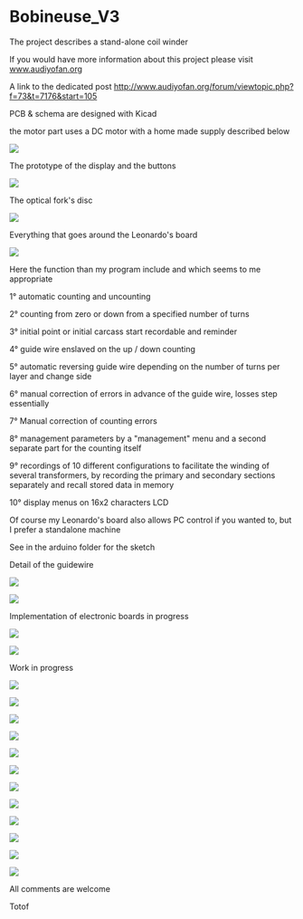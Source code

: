 Bobineuse_V3
============

The project describes a stand-alone coil winder

If you would have more information about this project please visit 
www.audiyofan.org

A link to the dedicated post 
http://www.audiyofan.org/forum/viewtopic.php?f=73&t=7176&start=105


PCB & schema are designed with Kicad

the motor part uses a DC motor with a home made supply described below

![](schematics/Moteur.gif)

The prototype of the display and the buttons

![](images/Facade_bobineuse_V3_montee.JPG)

The optical fork's disc 

![](build/Disque_fourche_optique.JPG)

Everything that goes around the Leonardo's board

![](schematics/Bobineuse_schema_petit.png)

Here the function than my program include and which seems to me appropriate

 1° automatic counting and uncounting
 
 2° counting from zero or down from a specified number of turns
 
 3° initial point or initial carcass start recordable and reminder 
 
 4° guide wire enslaved on the up / down counting
 
 5° automatic reversing guide wire depending on the number of turns per layer and change side
 
 6° manual correction of errors in advance of the guide wire, losses step essentially
 
 7° Manual correction of counting errors
 
 8° management parameters by a "management" menu and a second separate part for the counting itself
 
 9° recordings of 10 different configurations to facilitate the winding of several transformers,
    by recording the primary and secondary sections separately and recall stored data in memory
    
10° display menus on 16x2 characters LCD

Of course my Leonardo's board also allows PC control if you wanted to, but I prefer a
standalone machine

See in the arduino folder for the sketch

Detail of the guidewire

![](images/Chariot_guide_fil_1.JPG)

![](images/Ecrou_guide_fil.JPG)

Implementation of electronic boards in progress

![](images/Implantation_carte_arduino_1.JPG)

![](images/Implantation_carte_arduino_2.JPG)

Work in progress

![](images/Reconstruction_bobineuse_V3_1.JPG)

![](images/Reconstruction_bobineuse_V3_2.JPG)

![](images/Reconstruction_bobineuse_V3_3.JPG)

![](images/Reconstruction_bobineuse_V3_5.JPG)

![](images/Reconstruction_bobineuse_V3_7.JPG)

![](images/Reconstruction_bobineuse_V3_8.JPG)

![](images/Reconstruction_bobineuse_V3_9.JPG)

![](images/Reconstruction_bobineuse_V3_11.JPG)

![](images/Reconstruction_bobineuse_V3_14.JPG)

![](images/Reconstruction_bobineuse_V3_15.JPG)

![](images/Reconstruction_bobineuse_V3_16.JPG)

![](images/Reconstruction_bobineuse_V3_17.JPG)

All comments are welcome

Totof
